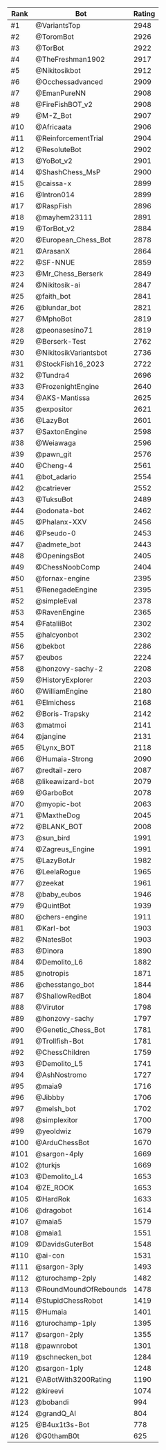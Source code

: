 Rank|Bot|Rating
---|---|---
#1|@VariantsTop|2948
#2|@ToromBot|2926
#3|@TorBot|2922
#4|@TheFreshman1902|2917
#5|@Nikitosikbot|2912
#6|@Occhessadvanced|2909
#7|@EmanPureNN|2908
#8|@FireFishBOT_v2|2908
#9|@M-Z_Bot|2907
#10|@Africaata|2906
#11|@ReinforcementTrial|2904
#12|@ResoluteBot|2902
#13|@YoBot_v2|2901
#14|@ShashChess_MsP|2900
#15|@caissa-x|2899
#16|@Intron014|2899
#17|@RaspFish|2896
#18|@mayhem23111|2891
#19|@TorBot_v2|2884
#20|@European_Chess_Bot|2878
#21|@ArasanX|2864
#22|@SF-NNUE|2859
#23|@Mr_Chess_Berserk|2849
#24|@Nikitosik-ai|2847
#25|@faith_bot|2841
#26|@blundar_bot|2821
#27|@MphoBot|2819
#28|@peonasesino71|2819
#29|@Berserk-Test|2762
#30|@NikitosikVariantsbot|2736
#31|@StockFish16_2023|2722
#32|@Tundra4|2696
#33|@FrozenightEngine|2640
#34|@AKS-Mantissa|2625
#35|@expositor|2621
#36|@LazyBot|2601
#37|@SaxtonEngine|2598
#38|@Weiawaga|2596
#39|@pawn_git|2576
#40|@Cheng-4|2561
#41|@bot_adario|2554
#42|@catriever|2552
#43|@TuksuBot|2489
#44|@odonata-bot|2462
#45|@Phalanx-XXV|2456
#46|@Pseudo-0|2453
#47|@admete_bot|2443
#48|@OpeningsBot|2405
#49|@ChessNoobComp|2404
#50|@fornax-engine|2395
#51|@RenegadeEngine|2395
#52|@simpleEval|2378
#53|@RavenEngine|2365
#54|@FataliiBot|2302
#55|@halcyonbot|2302
#56|@bekbot|2286
#57|@eubos|2224
#58|@honzovy-sachy-2|2208
#59|@HistoryExplorer|2203
#60|@WilliamEngine|2180
#61|@Elmichess|2168
#62|@Boris-Trapsky|2142
#63|@matmoi|2141
#64|@jangine|2131
#65|@Lynx_BOT|2118
#66|@Humaia-Strong|2090
#67|@redtail-zero|2087
#68|@likeawizard-bot|2079
#69|@GarboBot|2078
#70|@myopic-bot|2063
#71|@MaxtheDog|2045
#72|@BLANK_BOT|2008
#73|@sun_bird|1991
#74|@Zagreus_Engine|1991
#75|@LazyBotJr|1982
#76|@LeelaRogue|1965
#77|@zeekat|1961
#78|@baby_eubos|1946
#79|@QuintBot|1939
#80|@chers-engine|1911
#81|@Karl-bot|1903
#82|@NatesBot|1903
#83|@Dinora|1890
#84|@Demolito_L6|1882
#85|@notropis|1871
#86|@chesstango_bot|1844
#87|@ShallowRedBot|1804
#88|@Virutor|1798
#89|@honzovy-sachy|1797
#90|@Genetic_Chess_Bot|1781
#91|@Trollfish-Bot|1781
#92|@ChessChildren|1759
#93|@Demolito_L5|1741
#94|@AshNostromo|1727
#95|@maia9|1716
#96|@Jibbby|1706
#97|@melsh_bot|1702
#98|@simplexitor|1700
#99|@yeoldwiz|1679
#100|@ArduChessBot|1670
#101|@sargon-4ply|1669
#102|@turkjs|1669
#103|@Demolito_L4|1653
#104|@ZE_ROOK|1653
#105|@HardRok|1633
#106|@dragobot|1614
#107|@maia5|1579
#108|@maia1|1551
#109|@DavidsGuterBot|1548
#110|@ai-con|1531
#111|@sargon-3ply|1493
#112|@turochamp-2ply|1482
#113|@RoundMoundOfRebounds|1478
#114|@StupidChessRobot|1419
#115|@Humaia|1401
#116|@turochamp-1ply|1395
#117|@sargon-2ply|1355
#118|@pawnrobot|1301
#119|@schnecken_bot|1284
#120|@sargon-1ply|1248
#121|@ABotWith3200Rating|1190
#122|@kireevi|1074
#123|@bobandi|994
#124|@grandQ_AI|804
#125|@B4ux1t3s-Bot|778
#126|@G0thamB0t|625
